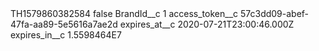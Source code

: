 <?xml version="1.0" encoding="UTF-8"?>
<CustomMetadata xmlns="http://soap.sforce.com/2006/04/metadata" xmlns:xsi="http://www.w3.org/2001/XMLSchema-instance" xmlns:xsd="http://www.w3.org/2001/XMLSchema">
    <label>TH1579860382584</label>
    <protected>false</protected>
    <values>
        <field>BrandId__c</field>
        <value xsi:type="xsd:string">1</value>
    </values>
    <values>
        <field>access_token__c</field>
        <value xsi:type="xsd:string">57c3dd09-abef-47fa-aa89-5e5616a7ae2d</value>
    </values>
    <values>
        <field>expires_at__c</field>
        <value xsi:type="xsd:dateTime">2020-07-21T23:00:46.000Z</value>
    </values>
    <values>
        <field>expires_in__c</field>
        <value xsi:type="xsd:double">1.5598464E7</value>
    </values>
</CustomMetadata>
